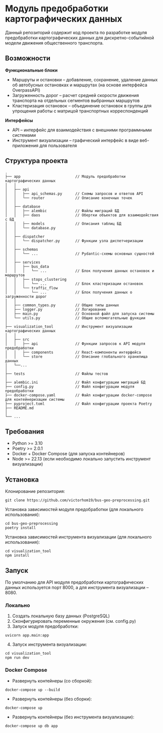 # Модуль предобработки картографических данных
Данный репозиторий содержит код проекта по разработке модуля предобработки картографических данных для
дискретно-событийной модели движения общественного транспорта.

## Возможности
**Функциональные блоки**
* Маршруты и остановки – добавление, сохранение, удаление данных об автобусных остановках и маршрутах 
(на основе интерфейса OverpassAPI)
* Загруженность дорог – расчет средней скорости движения транспорта на отдельных сегментов выбранных маршрутов
* Кластеризация остановок – объединение остановок в группы для упрощения работы с матрицой транспортных корреспонденций

**Интерфейсы**
* API – интерфейс для взаимодействия с внешними программными системами
* Инструмент визуализации – графический интерфейс в виде веб-приложения для пользователя

## Структура проекта

```text
.
├── app                         // Модуль предобработки картографических данных
│   │
│   ├── api
│   │   ├── api_schemas.py      // Схемы запросов и ответов API
│   │   └── router              // Описание конечных точек
│   │
│   ├── database
│   │   ├── alembic             // Файлы миграций БД
│   │   ├── daos                // Обертки объектов для взаимодействия с БД
│   │   ├── models              // Описания таблиц БД
│   │   └── database.py
│   │
│   ├── dispatcher
│   │   └── dispatcher.py       // Функции узла диспетчеризации 
│   │
│   ├── schemas
│   │   └── ...                 // Pydantic-схемы основных сущностей
│   │
│   ├── services
│   │   ├── bus_data             
│   │   │   └── ...             // Блок получения данных остановок и маршрутов
│   │   ├── stops_clustering
│   │   │   └── ...             // Блок кластеризации остановок
│   │   └── traffic_flow
│   │       └── ...             // Блок получения данных о загруженности дорог
│   │
│   ├── common_types.py         // Общие типы данных
│   ├── logger.py               // Логирование
│   ├── main.py                 // Основной файл для запуска системы
│   └── utils.py                // Общие вспомогательные функции
│
├── visualization_tool          // Инструмент визуализации картографических данных
│   │
│   ├── src
│   │   ├── api                 // Функции запросов к API модуля предобработки
│   │   ├── components          // React-компоненты интерфейса
│   │   └── store               // Описание глобального хранилища данных
│   └──...
│
├── tests                       // Файлы тестов
│
├── alembic.ini                 // Файл конфигурации миграций БД
├── config.py                   // Файл конфигурации модуля предобработки
├── docker-compose.yaml         // Файл конфигурации docker-compose для контейнеризации системы
├── pyproject.toml              // Файл конфигурации проекта Poetry
├── README.md 
│
└── ...
```

## Требования
* Python >= 3.10
* Poetry >= 2.0.1
* Docker + Docker Compose (для запуска контейнеров)
* Node >= 22.13 (если необходимо локально запустить инструмент визуализации)

## Установка
Клонирование репозитория:
```commandline
git clone https://github.com/victorhom19/bus-geo-preprocessing.git
```
Установка зависимостей модуля предобработки (для локального использования):
```commandline
cd bus-geo-preprocessing
poetry install
```

Установка зависимостей инструмента визуализации (для локального использования):
```commandline
cd visualization_tool
npm install
```

## Запуск

По умолчанию для API модуля предобработки картографических данных используется порт 8000, а для инструмента визуализации
– 8080.

### Локально

1. Создать локальную базу данных (PostgreSQL)
2. Сконфигурировать переменные окружения (см. config.py)
3. Запуск модуля предобработки:
```commandline
uvicorn app.main:app
```
4. Запуск инструмента визуализации:
```commandline
cd visualization_tool
npm run dev
```

### Docker Compose

* Развернуть контейнеры (со сборкой):
```commandline
docker-compose up --build
```

* Развернуть контейнеры (без сборки):
```commandline
docker-compose up
```

* Развернуть контейнеры (без инструмента визуализации):
```commandline
docker-compose up db app
```